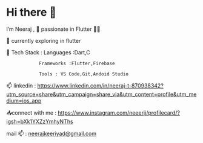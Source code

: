 
# Hi there 👋
 I’m Neeraj , 🚀 passionate  in Flutter 🧑‍💻


🔭  currently exploring in flutter

🧰 Tech Stack  : Languages :Dart,C 

                Frameworks :Flutter,Firebase
                
                Tools : VS Code,Git,Andoid Studio

 📫  linkedin : https://www.linkedin.com/in/neeraj-t-870938342?utm_source=share&utm_campaign=share_via&utm_content=profile&utm_medium=ios_app
 
 📥connect with me : https://www.instagram.com/neeerjj/profilecard/?igsh=bXk1YXZzYmhyNThs

 mail 📫 : neerajkeeriyad@gmail.com
   
 
        
          


            
          
          
          
 

<!--
**Neeraj1552/Neeraj1552** is a ✨ _special_ ✨ repository because its `README.md` (this file) appears on your GitHub profile.

Here are some ideas to get you started:

- 🔭 I’m currently working on ...
- 🌱 I’m currently learning ...
- 👯 I’m looking to collaborate on ...
- 🤔 I’m looking for help with ...
- 💬 Ask me about ...
- 📫 How to reach me: ...
- 😄 Pronouns: ...
- ⚡ Fun fact: ...
-->
